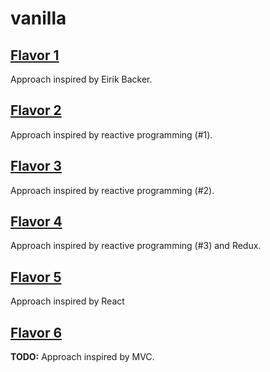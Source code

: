 # vanilla

## [Flavor 1](flavor1.html)

Approach inspired by Eirik Backer.

## [Flavor 2](flavor2.html)

Approach inspired by reactive programming (#1).

## [Flavor 3](flavor3.html)

Approach inspired by reactive programming (#2).

## [Flavor 4](flavor4.html)

Approach inspired by reactive programming (#3) and Redux.

## [Flavor 5](flavor5.html)

Approach inspired by React

## [Flavor 6](flavor6.html)

**TODO:** Approach inspired by MVC.
